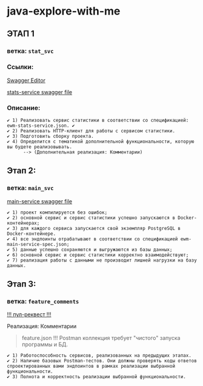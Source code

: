 # java-explore-with-me

## ЭТАП 1

### ветка: ```stat_svc```

### Ссылки:

[Swagger Editor](https://editor-next.swagger.io/)

[stats-service swagger file](https://raw.githubusercontent.com/yandex-praktikum/java-explore-with-me/main/ewm-stats-service-spec.json)

### Описание:

    ✔️ 1) Реализовать сервис статистики в соответствии со спецификацией: ewm-stats-service.json. ✔️
    ✔️ 2) Реализовать HTTP-клиент для работы с сервисом статистики.
    ✔️ 3) Подготовить сборку проекта.
    ✔️ 4) Определится с тематикой дополнительной функциональности, которую вы будете реализовывать.
          --> (Дополнительная реализация: Комментарии)

## Этап 2:

### ветка: ```main_svc```

[main-service swagger file](https://raw.githubusercontent.com/yandex-praktikum/java-explore-with-me/main/ewm-main-service-spec.json)

    ✔️ 1) проект компилируется без ошибок;
    ✔️ 2) основной сервис и сервис статистики успешно запускаются в Docker-контейнерах;
    ✔️ 3) для каждого сервиса запускается свой экземпляр PostgreSQL в Docker-контейнере.
    ✔️ 4) все эндпоинты отрабатывают в соответствии со спецификацией ewm-main-service-spec.json;
    ✔️ 5) данные успешно сохраняются и выгружаются из базы данных;
    ✔️ 6) основной сервис и сервис статистики корректно взаимодействуют;
    ✔️ 7) реализация работы с данными не производит лишней нагрузки на базу данных.

## Этап 3:

### ветка: ```feature_comments```

[!!! пул-реквест !!!](https://github.com/dserova/java-explore-with-me/pull/5)

Реализация: Комментарии

 > feature.json
 > !!! Postman коллекция требует "чистого" запуска программы и БД.

    ✔️ 1) Работоспособность сервисов, реализованных на предыдущих этапах.
    ✔️ 2) Наличие базовых Postman-тестов. Они должны проверять коды ответов спроектированных вами эндпоинтов в рамках реализации выбранной функциональности.
    ✔️ 3) Полнота и корректность реализации выбранной функциональности.

